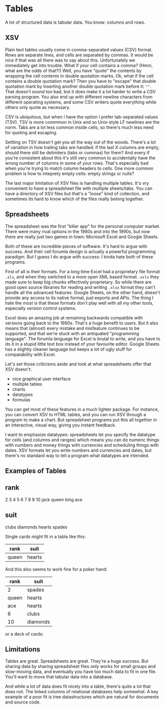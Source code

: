 # Tables

A lot of structured data is tabular data.
You know: columns and rows.


## XSV

Plain text tables usually come in comma-separated values (CSV) format.
Rows are separate lines,
and cells are separated by commas.
It would be nice if that was all there was to say about this.
Unfortunately we immediately get into trouble.
What if your cell contains a comma?
(Hmm, what are the odds of that?!)
Well, you have "quote" the contents
by wrapping the cell contents in double quotation marks.
Ok, what if the cell contains a double quotation mark?
Then you have to "escape" that double quotation mark
by inserting another double quotation mark before it: `""`.
That doesn't sound too bad,
but it does make it a lot harder to write a CSV parsing program.
You also end up with different newline characters from different operating systems,
and some CSV writers quote everything
while others only quote as necessary.

CSV is ubiquitous,
but when I have the option I prefer tab-separated values (TSV).
TSV is more commmon in Unix and so Unix-style LF newlines are the norm.
Tabs are a lot less common inside cells,
so there's much less need for quoting and escaping.

Settling on TSV doesn't get you all the way out of the woods.
There's a lot of variation in how trailing tabs are handled:
if the last X columns are empty,
should there still be delimiters (tabs or commas) for them?
And every if you're consistent about this
it's still very common to accidentally have
the wrong number of columns in some of your rows.
That's especially bad when you're trying to match column headers to cells.
One more common problem is how to inteprety empty cells:
empty strings or nulls?

The last major limitation of XSV files
is handling multiple tables.
It's vry convenient to have a spreadsheet file with multiple sheets/tabs.
You can have a directory of XSV files
but that's a "loose" kind of collection,
and sometimes its hard to know which of the files really belong together.

## Spreadsheets

The spreadsheet was the first "killer app" for the personal computer market.
There were many rival options in the 1980s and into the 1990s,
but now there are really just two games in town:
Microsoft Excel and Google Sheets.

Both of these are incredible pieces of software.
It's hard to argue with success.
And their cell forumla design is actually a powerful programming paradigm.
But I guess I do argue with success:
I kinda hate both of these programs.

First of all is their formats.
For a long time Excel had a proprietary file format `.xls`,
and when they switched to a more open XML based format `.xslx`
they made sure to keep big chunks effectively proprietary.
So while there are good open source libraries for reading and writing `.xlsx` format
they can't handle all the advanced features.
Google Sheets, on the other hand, doesn't provide any access to its native format,
just exports and APIs.
The thing I hate the most
is that these formats don't play well with all my other tools,
especially version control systems.

Excel does an amazing job at remaining backwards compatible
with versions going back to the 1990s.
That's a huge benefit to users.
But it also means that (almost) every mistake and misfeature continues to be supported,
and that we're stuck with an antiquated "programming language".
The forumla language for Excel is brutal to write,
and you have to do it in a stupid little text box instead of your favourite editor.
Google Sheets has a slightly cleaner language
but keeps a lot of ugly stuff for compatability with Excel.

Let's set those criticisms aside
and look at what spreadsheets offer that XSV doesn't:

- nice graphical user interface
- multiple tables
- charts
- datatypes
- formulas

You can get most of these features in a much lighter package.
For instance, you can convert XSV to HTML tables,
and you can run XSV through a program to make a chart.
But spreadsheet programs put this all together
in an interactive, visual way,
giving you instant feedback.

I want to emphasize datatypes:
spreadsheets let you specify the datatype for cells (and columns and ranges)
which means you can do numeric things with numbers
and money things with currencies
and scheduling things with dates.
XSV formats let you write numbers and currencies and dates,
but there's no standard way to tell a program what datatypes are intended.

## Examples of Tables

rank
----
2
3
4
5
6
7
8
9
10
jack
queen
king
ace

suit
----
clubs
diamonds
hearts
spades

Single cards might fit in a table like this:

rank | suit
---|---
queen | hearts

And this also seems to work fine for a poker hand:

rank  | suit
------|---------
2     | spades
queen | hearts
ace   | hearts
6     | clubs
10    | diamonds

or a deck of cards:




## Limitations

Tables are great.
Spreadsheets are great.
They're a huge success.
But sharing data by sharing spreadsheet files
only works for small groups and slow-moving data,
and eventually you have too much data to fit in one file.
You'll want to move that tabular data into a database.

And while a lot of data does fit nicely into a table,
there's quite a lot that does not.
The linked columns of relational databases help somewhat.
A key example of a poor fit is tree datastructures
which are natural for documents and source code.

